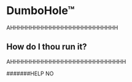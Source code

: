 # DumboHole™
AHHHHHHHHHHHHHHHHHHHHHHHHHHH

## How do I thou run it?
AHHHHHHHHHHHHHHHHHHHHHHHHHHHHH

#######HELP
NO
